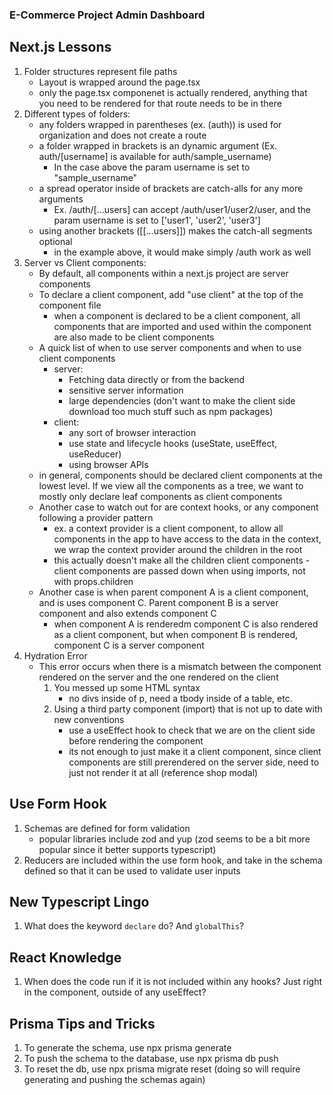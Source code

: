 ### E-Commerce Project Admin Dashboard

## Next.js Lessons

1. Folder structures represent file paths
    - Layout is wrapped around the page.tsx
    - only the page.tsx componenet is actually rendered, anything that you need to be rendered for that route needs to be in there
2. Different types of folders:
    - any folders wrapped in parentheses (ex. (auth)) is used for organization and does not create a route
    - a folder wrapped in brackets is an dynamic argument (Ex. auth/[username] is available for auth/sample_username)
        - In the case above the param username is set to "sample_username"
    - a spread operator inside of brackets are catch-alls for any more arguments
        - Ex. /auth/[...users] can accept /auth/user1/user2/user, and the param username is set to ['user1', 'user2', 'user3']
    - using another brackets ([[...users]]) makes the catch-all segments optional
        - in the example above, it would make simply /auth work as well
3. Server vs Client components:
    - By default, all components within a next.js project are server components
    - To declare a client component, add "use client" at the top of the component file 
        - when a component is declared to be a client component, all components that are imported and used within the component are also made to be client components
    - A quick list of when to use server components and when to use client components
        - server:
            - Fetching data directly or from the backend
            - sensitive server information
            - large dependencies (don't want to make the client side download too much stuff such as npm packages)
        - client:
            - any sort of browser interaction
            - use state and lifecycle hooks (useState, useEffect, useReducer)
            - using browser APIs
    - in general, components should be declared client components at the lowest level. If we view all the components as a tree, we want to mostly only declare leaf components as client components
    - Another case to watch out for are context hooks, or any component following a provider pattern
        - ex. a context provider is a client component, to allow all components in the app to have access to the data in the context, we wrap the context provider around the children in the root 
        - this actually doesn't make all the children client components - client components are passed down when using imports, not with props.children
    - Another case is when parent component A is a client component, and is uses component C. Parent component B is a server component and also extends component C
        - when component A is renderedm component C is also rendered as a client component, but when component B is rendered, component C is a server component
4. Hydration Error
    - This error occurs when there is a mismatch between the component rendered on the server and the one rendered on the client
        1. You messed up some HTML syntax
            - no divs inside of p, need a tbody inside of a table, etc.
        2. Using a third party component (import) that is not up to date with new conventions
            - use a useEffect hook to check that we are on the client side before rendering the component
            - its not enough to just make it a client component, since client components are still prerendered on the server side, need to just not render it at all (reference shop modal)


## Use Form Hook
1. Schemas are defined for form validation
    - popular libraries include zod and yup (zod seems to be a bit more popular since it better supports typescript)
2. Reducers are included within the use form hook, and take in the schema defined so that it can be used to validate user inputs

## New Typescript Lingo
1. What does the keyword `declare` do? And `globalThis`?

## React Knowledge
1. When does the code run if it is not included within any hooks? Just right in the component, outside of any useEffect?

## Prisma Tips and Tricks
1. To generate the schema, use npx prisma generate
2. To push the schema to the database, use npx prisma db push
3. To reset the db, use npx prisma migrate reset (doing so will require generating and pushing the schemas again)